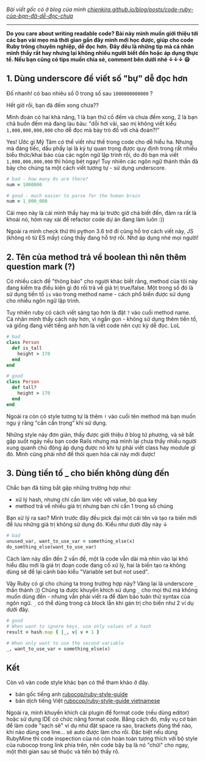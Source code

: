 *Bài viết gốc có ở blog của mình [chienkira.github.io/blog/posts/code-ruby-của-bạn-đã-dễ-đọc-chưa](https://chienkira.github.io/blog/posts/code-ruby-c%E1%BB%A7a-b%E1%BA%A1n-%C4%91%C3%A3-d%E1%BB%85-%C4%91%E1%BB%8Dc-ch%C6%B0a/)*

---

**Do you care about writing readable code? Bài này mình muốn giới thiệu tới các bạn vài mẹo mà thời gian gần đây mình mới học được, giúp cho code Ruby trông chuyên nghiệp, dễ đọc hơn. Đây đều là những tip mà cá nhân mình thấy rất hay nhưng lại không nhiều người biết đến hoặc áp dụng thực tế. Nếu bạn cũng có tips muốn chia sẻ, comment bên dưới nhé ↓↓↓ :smiley:**

## 1. Dùng underscore để viết số "bự" dễ đọc hơn

Đố nhanh! có bao nhiêu số 0 trong số sau `1000000000000` ?

Hết giờ rồi, bạn đã đếm xong chưa??

Mình đoán có hai khả năng, 1 là bạn thử cố đếm và chưa đếm xong, 2 là bạn chả buồn đếm mà đang làu bàu: "dỗi hơi vãi, sao mị không viết kiểu `1,000,000,000,000` cho dễ đọc mà bày trò đố với chả đoán?!"

Yes! Ước gì Mỹ Tâm có thể viết như thế trong code cho dễ hiểu ha. Nhưng mà đáng tiếc, dấu phẩy lại là ký tự quan trọng được quy định trong rất nhiều biểu thức/khai báo của các ngôn ngữ lập trình rồi, do đó bạn mà viết `1,000,000,000,000` thì hỏng bét ngay! Tuy nhiên các ngôn ngữ thánh thần đã bày cho chúng ta một cách viết tương tự - sử dụng underscore.

```ruby
# bad - how many 0s are there?
num = 1000000

# good - much easier to parse for the human brain
num = 1_000_000
```

Cái mẹo này là cái mình thấy hay mà lại trước giờ chả biết đến, đâm ra rất là khoái nó, hôm nay xài để refactor code dự án đang làm luôn :))

Ngoài ra mình check thử thì python 3.6 trở đi cũng hỗ trợ cách viết này, JS (không rõ từ ES mấy) cũng thấy đang hỗ trợ rồi. Nhớ áp dụng nhé mọi người!

## 2. Tên của method trả về boolean thì nên thêm question mark (?)

Có nhiều cách để "thông báo" cho người khác biết rằng, method của tôi này đang kiểm tra điều kiện gì đó rồi trả về giá trị true/false. Một trong số đó là sử dụng tiền tố `is` vào trong method name - cách phổ biến được sử dụng cho nhiều ngôn ngữ lập trình.

Tuy nhiên ruby có cách viết sáng tạo hơn là đặt `?` vào cuối method name. Cá nhân mình thấy cách này hơn, vì ngắn gọn - không sử dụng thêm tiền tố, và giống đang viết tiếng anh hơn là viết code nên cực kỳ dễ đọc. LoL

```ruby
# bad
class Person
  def is_tall
    height > 170
  end
end

# good
class Person
  def tall?
    height > 170
  end
end
```

Ngoài ra còn có style tương tự là thêm `!` vào cuối tên method mà bạn muốn ngụ ý rằng "cần cẩn trọng" khi sử dụng.

Những style này đơn giản, thấy được giới thiệu ở blog tứ phương, và sẽ bắt gặp suốt ngày nếu bạn code Rails nhưng mà mình lại chưa thấy nhiều người xung quanh chủ động áp dụng được nó khi tự phải viết class hay module gì đó. Mình cũng phải nhớ để thói quen hóa cái này mới được!

## 3. Dùng tiền tố _ cho biến không dùng đến

Chắc bạn đã từng bắt gặp những trường hợp như:
- xử lý hash, nhưng chỉ cần làm việc với value, bỏ qua key
- method trả về nhiều giá trị nhưng bạn chỉ cần 1 trong số chúng

Bạn xử lý ra sao? Mình trước đây đều pick đại một cái tên và tạo ra biến mới để lưu những
giá trị không sử dụng đó.  Kiểu như dưới đây này ↓

```ruby
# bad
unused_var, want_to_use_var = something_else(x)
do_somthing_else(want_to_use_var)
```

Cách làm này dẫn đến 2 vấn đề, một là code vẫn dài mà nhìn vào lại
khó hiểu đâu mới là giá trị đoạn code đang cố xử lý, hai là biến tạo ra không dùng sẽ để lại
cảnh báo kiểu "Variable set but not used".

Vậy Ruby có gì cho chúng ta trong trường hợp này? Vâng lại là underscore `_` thần thánh :))
Chúng ta được khuyến khích sử dụng `_` cho mọi thứ mà không muốn dùng đến - nhưng vẫn phải viết ra để 
đảm bảo tuân thử syntax của ngôn ngữ. `_` có thể dùng trong cả block lẫn khi gán trị cho biến như 2 ví dụ dưới đây.

```ruby
# good
# When want to ignore keys, use only values of a hash
result = hash.map { |_, v| v + 1 }

# When only want to use the second variable
_, want_to_use_var = something_else(x)
```

## Kết
Còn vô vàn code style khác bạn có thể tham khảo ở đây.

- bản gốc tiếng anh [rubocop/ruby-style-guide](https://github.com/rubocop-hq/ruby-style-guide)
- bản dịch tiếng Việt [rubocop/ruby-style-guide vietnamese](https://github.com/CQBinh/ruby-style-guide/blob/master/README-viVN.md)

Ngoài ra, mình khuyến khích cài plugin để format code (nếu dùng editor) hoặc sử dụng IDE có chức năng format code. Bằng cách đó, mấy vụ cơ bản để làm code "sạch sẽ" ví dụ như đặt space ra sao, brackets dùng thế nào, khi nào dùng one line... sẽ auto được làm cho rồi. Đặc biệt nếu dùng RubyMine thì code inspection của nó còn hoàn toàn tương thích với bộ style của rubocop trong link phía trên, nên code bậy bạ là nó "chửi" cho ngay, một thời gian sau sẽ thuộc và tiến bộ thấy rõ.